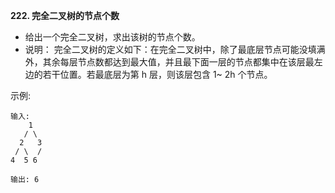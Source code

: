 **222. 完全二叉树的节点个数**
- 给出一个完全二叉树，求出该树的节点个数。
- 说明：
完全二叉树的定义如下：在完全二叉树中，除了最底层节点可能没填满外，其余每层节点数都达到最大值，并且最下面一层的节点都集中在该层最左边的若干位置。若最底层为第 h 层，则该层包含 1~ 2h 个节点。

示例:
```
输入: 
    1
   / \
  2   3
 / \  /
4  5 6

输出: 6
```